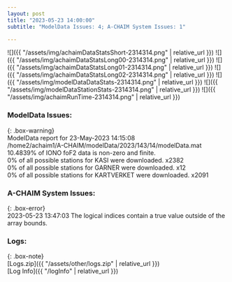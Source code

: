 ```yaml
---
layout: post
title: "2023-05-23 14:00:00"
subtitle: "ModelData Issues: 4; A-CHAIM System Issues: 1"

---
```


![]({{ "/assets/img/achaimDataStatsShort-2314314.png" | relative_url }})
![]({{ "/assets/img/achaimDataStatsLong00-2314314.png" | relative_url }})
![]({{ "/assets/img/achaimDataStatsLong01-2314314.png" | relative_url }})
![]({{ "/assets/img/achaimDataStatsLong02-2314314.png" | relative_url }})
![]({{ "/assets/img/modelDataDataStats-2314314.png" | relative_url }})
![]({{ "/assets/img/modelDataStationStats-2314314.png" | relative_url }})
![]({{ "/assets/img/achaimRunTime-2314314.png" | relative_url }})


### ModelData Issues:  
  
{: .box-warning}  
 ModelData report for 23-May-2023 14:15:08   
 /home2/achaim1/A-CHAIM/modelData/2023/143/14/modelData.mat   
 10.4839% of IONO foF2 data is non-zero and finite.   
 0% of all possible stations for KASI were downloaded. x2382   
 0% of all possible stations for GARNER were downloaded. x12   
 0% of all possible stations for KARTVERKET were downloaded. x2091   
  
### A-CHAIM System Issues:  
  
{: .box-error}  
2023-05-23 13:47:03 The logical indices contain a true value outside of the array bounds.  

### Logs:  
  
{: .box-note}  
[Logs.zip]({{ "/assets/other/logs.zip" | relative_url }})  
[Log Info]({{ "/logInfo" | relative_url }})  
